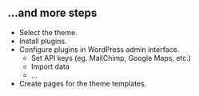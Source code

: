 ## …and more steps

<ul>
    <li>Select the theme.</li>
    <li class="fragment">Install plugins.</li>
    <li class="fragment">
        Configure plugins in WordPress admin interface.
        <ul>
            <li>Set API keys (eg. MailChimp, Google Maps, etc.)</li>
            <li>Import data</li>
            <li>…</li>
        </ul>
    </li>
    <li class="fragment">Create pages for the theme templates.</li>
</ul>
